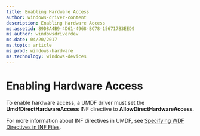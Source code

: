```yaml
---
title: Enabling Hardware Access
author: windows-driver-content
description: Enabling Hardware Access
ms.assetid: 89D8A4B9-4D61-4968-BC78-156717B3EED9
ms.author: windowsdriverdev
ms.date: 04/20/2017
ms.topic: article
ms.prod: windows-hardware
ms.technology: windows-devices
---
```


# Enabling Hardware Access


To enable hardware access, a UMDF driver must set the **UmdfDirectHardwareAccess** INF directive to **AllowDirectHardwareAccess**.

For more information about INF directives in UMDF, see [Specifying WDF Directives in INF Files](specifying-wdf-directives-in-inf-files.md).

 

 





